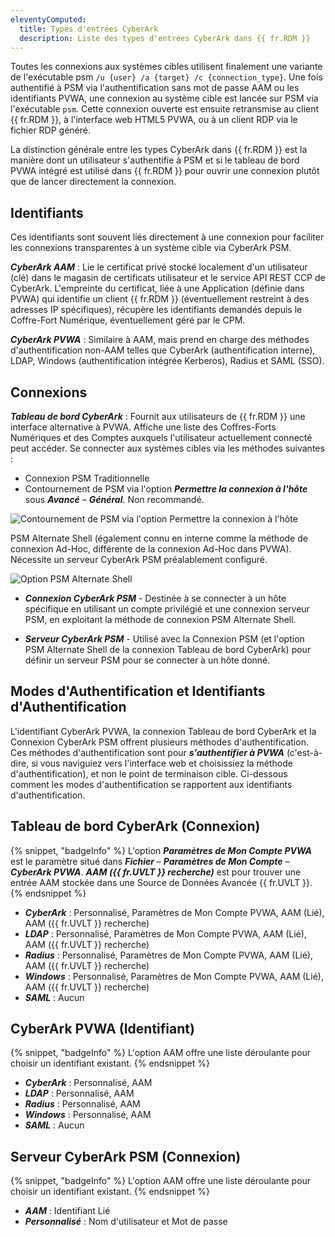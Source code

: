 ```yaml
---
eleventyComputed:
  title: Types d'entrées CyberArk
  description: Liste des types d'entrées CyberArk dans {{ fr.RDM }}
---
```

Toutes les connexions aux systèmes cibles utilisent finalement une variante de l'exécutable psm `/u {user} /a {target} /c {connection_type}`. Une fois authentifié à PSM via l'authentification sans mot de passe AAM ou les identifiants PVWA, une connexion au système cible est lancée sur PSM via l'exécutable `psm`. Cette connexion ouverte est ensuite retransmise au client {{ fr.RDM }}, à l'interface web HTML5 PVWA, ou à un client RDP via le fichier RDP généré.

La distinction générale entre les types CyberArk dans {{ fr.RDM }} est la manière dont un utilisateur s'authentifie à PSM et si le tableau de bord PVWA intégré est utilisé dans {{ fr.RDM }} pour ouvrir une connexion plutôt que de lancer directement la connexion.

## Identifiants
Ces identifiants sont souvent liés directement à une connexion pour faciliter les connexions transparentes à un système cible via CyberArk PSM.

***CyberArk AAM*** : Lie le certificat privé stocké localement d'un utilisateur (clé) dans le magasin de certificats utilisateur et le service API REST CCP de CyberArk. L'empreinte du certificat, liée à une Application (définie dans PVWA) qui identifie un client {{ fr.RDM }} (éventuellement restreint à des adresses IP spécifiques), récupère les identifiants demandés depuis le Coffre-Fort Numérique, éventuellement géré par le CPM.

***CyberArk PVWA*** : Similaire à AAM, mais prend en charge des méthodes d'authentification non-AAM telles que CyberArk (authentification interne), LDAP, Windows (authentification intégrée Kerberos), Radius et SAML (SSO).

## Connexions
***Tableau de bord CyberArk*** : Fournit aux utilisateurs de {{ fr.RDM }} une interface alternative à PVWA. Affiche une liste des Coffres-Forts Numériques et des Comptes auxquels l'utilisateur actuellement connecté peut accéder. Se connecter aux systèmes cibles via les méthodes suivantes :

* Connexion PSM Traditionnelle
* Contournement de PSM via l'option ***Permettre la connexion à l'hôte*** sous ***Avancé*** – ***Général***. Non recommandé.

![Contournement de PSM via l'option Permettre la connexion à l'hôte](https://cdnweb.devolutions.net/docs/docs_en_kb_KB6114.png)

PSM Alternate Shell (également connu en interne comme la méthode de connexion Ad-Hoc, différente de la connexion Ad-Hoc dans PVWA). Nécessite un serveur CyberArk PSM préalablement configuré.

![Option PSM Alternate Shell](https://cdnweb.devolutions.net/docs/docs_en_kb_KB6116.png)

* ***Connexion CyberArk PSM*** - Destinée à se connecter à un hôte spécifique en utilisant un compte privilégié et une connexion serveur PSM, en exploitant la méthode de connexion PSM Alternate Shell.

* ***Serveur CyberArk PSM*** - Utilisé avec la Connexion PSM (et l'option PSM Alternate Shell de la connexion Tableau de bord CyberArk) pour définir un serveur PSM pour se connecter à un hôte donné.

## Modes d'Authentification et Identifiants d'Authentification
L'identifiant CyberArk PVWA, la connexion Tableau de bord CyberArk et la Connexion CyberArk PSM offrent plusieurs méthodes d'authentification. Ces méthodes d'authentification sont pour ***s'authentifier à PVWA*** (c'est-à-dire, si vous naviguiez vers l'interface web et choisissiez la méthode d'authentification), et non le point de terminaison cible. Ci-dessous comment les modes d'authentification se rapportent aux identifiants d'authentification.

## Tableau de bord CyberArk (Connexion)
{% snippet, "badgeInfo" %}
L'option ***Paramètres de Mon Compte PVWA*** est le paramètre situé dans ***Fichier*** – ***Paramètres de Mon Compte*** – ***CyberArk PVWA***. ***AAM ({{ fr.UVLT }} recherche)*** est pour trouver une entrée AAM stockée dans une Source de Données Avancée {{ fr.UVLT }}.
{% endsnippet %}

* ***CyberArk*** : Personnalisé, Paramètres de Mon Compte PVWA, AAM (Lié), AAM ({{ fr.UVLT }} recherche)
* ***LDAP*** : Personnalisé, Paramètres de Mon Compte PVWA, AAM (Lié), AAM ({{ fr.UVLT }} recherche)
* ***Radius*** : Personnalisé, Paramètres de Mon Compte PVWA, AAM (Lié), AAM ({{ fr.UVLT }} recherche)
* ***Windows*** : Personnalisé, Paramètres de Mon Compte PVWA, AAM (Lié), AAM ({{ fr.UVLT }} recherche)
* ***SAML*** : Aucun

## CyberArk PVWA (Identifiant)
{% snippet, "badgeInfo" %}
L'option AAM offre une liste déroulante pour choisir un identifiant existant.
{% endsnippet %}

* ***CyberArk*** : Personnalisé, AAM
* ***LDAP*** : Personnalisé, AAM
* ***Radius*** : Personnalisé, AAM
* ***Windows*** : Personnalisé, AAM
* ***SAML*** : Aucun

## Serveur CyberArk PSM (Connexion)
{% snippet, "badgeInfo" %}
L'option AAM offre une liste déroulante pour choisir un identifiant existant.
{% endsnippet %}

* ***AAM*** : Identifiant Lié
* ***Personnalisé*** : Nom d'utilisateur et Mot de passe
